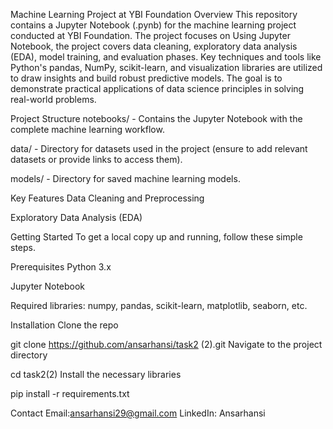 Machine Learning Project at YBI Foundation
Overview
This repository contains a Jupyter Notebook (.pynb) for the machine learning project conducted at YBI Foundation. The project focuses on Using Jupyter Notebook, the project covers data cleaning, exploratory data analysis (EDA), model training, and evaluation phases. Key techniques and tools like Python's pandas, NumPy, scikit-learn, and visualization libraries are utilized to draw insights and build robust predictive models. The goal is to demonstrate practical applications of data science principles in solving real-world problems.

Project Structure
notebooks/ - Contains the Jupyter Notebook with the complete machine learning workflow.

data/ - Directory for datasets used in the project (ensure to add relevant datasets or provide links to access them).

models/ - Directory for saved machine learning models.



Key Features
Data Cleaning and Preprocessing

Exploratory Data Analysis (EDA)



Getting Started
To get a local copy up and running, follow these simple steps.

Prerequisites
Python 3.x

Jupyter Notebook

Required libraries: numpy, pandas, scikit-learn, matplotlib, seaborn, etc.


Installation
Clone the repo


git clone https://github.com/ansarhansi/task2 (2).git
Navigate to the project directory

cd task2(2)
Install the necessary libraries

pip install -r requirements.txt

Contact
Email:ansarhansi29@gmail.com
LinkedIn: Ansarhansi
